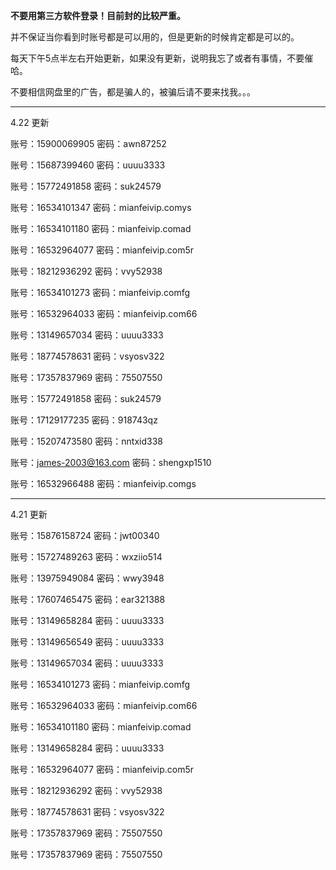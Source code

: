<p><strong>不要用第三方软件登录！目前封的比较严重。</strong></p>
<p>并不保证当你看到时账号都是可以用的，但是更新的时候肯定都是可以的。</p>
<p>每天下午5点半左右开始更新，如果没有更新，说明我忘了或者有事情，不要催哈。</p>
<p>不要相信网盘里的广告，都是骗人的，被骗后请不要来找我。。。</p>
<hr>
<p>4.22 更新</p>
<p>账号：15900069905    密码：awn87252</p>
<p>账号：15687399460    密码：uuuu3333</p>
<p>账号：15772491858    密码：suk24579</p>
<p>账号：16534101347    密码：mianfeivip.comys</p>
<p>账号：16534101180    密码：mianfeivip.comad</p>
<p>账号：16532964077    密码：mianfeivip.com5r</p>
<p>账号：18212936292    密码：vvy52938</p>
<p>账号：16534101273    密码：mianfeivip.comfg</p>
<p>账号：16532964033    密码：mianfeivip.com66</p>
<p>账号：13149657034    密码：uuuu3333</p>
<p>账号：18774578631    密码：vsyosv322</p>
<p>账号：17357837969    密码：75507550</p>
<p>账号：15772491858    密码：suk24579</p>
<p>账号：17129177235    密码：918743qz</p>
<p>账号：15207473580    密码：nntxid338</p>
<p>账号：<a href="/lpg-it/BaiduYunVIP/blob/master/james-2003@163.com">james-2003@163.com</a>    密码：shengxp1510</p>
<p>账号：16532966488    密码：mianfeivip.comgs</p>
<hr>
<p>4.21 更新</p>
<p>账号：15876158724    密码：jwt00340</p>
<p>账号：15727489263    密码：wxziio514</p>
<p>账号：13975949084    密码：wwy3948</p>
<p>账号：17607465475    密码：ear321388</p>
<p>账号：13149658284    密码：uuuu3333</p>
<p>账号：13149656549    密码：uuuu3333</p>
<p>账号：13149657034    密码：uuuu3333</p>
<p>账号：16534101273    密码：mianfeivip.comfg</p>
<p>账号：16532964033    密码：mianfeivip.com66</p>
<p>账号：16534101180    密码：mianfeivip.comad</p>
<p>账号：13149658284    密码：uuuu3333</p>
<p>账号：16532964077    密码：mianfeivip.com5r</p>
<p>账号：18212936292    密码：vvy52938</p>
<p>账号：18774578631    密码：vsyosv322</p>
<p>账号：17357837969    密码：75507550</p>
<p>账号：17357837969    密码：75507550</p>
